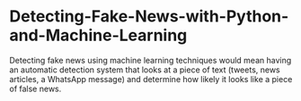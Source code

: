 # Detecting-Fake-News-with-Python-and-Machine-Learning
Detecting fake news using machine learning techniques would mean having an automatic detection system that looks at a piece of text (tweets, news articles, a WhatsApp message) and determine how likely it looks like a piece of false news. 
